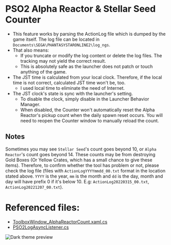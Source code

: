 # PSO2 Alpha Reactor & Stellar Seed Counter

- This feature works by parsing the ActionLog file which is dumped by the game itself. The log file can be located in `Documents\SEGA\PHANTASYSTARONLINE2\log_ngs`.
- That also means:
  - If you truncate or modify the log content or delete the log files. The tracking may not yield the correct result.
  - This is absolutely safe as the launcher does not patch or touch anything of the game.
- The JST time is calculated from your local clock. Therefore, if the local time is not correct, calculated JST time won't be, too.
  - I used local time to eliminate the need of Internet.
- The JST clock's state is sync with the launcher's setting.
  - To disable the clock, simply disable in the Launcher Behavior Manager.
  - When disabled, the Counter won't automatically reset the Alpha Reactor's pickup count when the daily spawn reset occurs. You will need to reopen the Counter window to manually reload the count.

## Notes

Sometimes you may see `Stellar Seed`'s count goes beyond 10, or `Alpha Reactor`'s count goes beyond 14. These counts may be from destroying Gold Boxes (Or Yellow Crates, which has a small chance to give these items). Therefore, to confirm whether the tool has problem or not, please check the log file (files with `ActionLogYYYYmmdd_00.txt` format in the location stated above. `YYYY` is the year, `mm` is the month and `dd` is the day, month and day will have prefix 0 if it's below 10. E.g: `ActionLog20220315_00.txt`, `ActionLog20221207_00.txt`).

# Referenced files:

- [ToolboxWindow_AlphaReactorCount.xaml.cs](LauncherToolbox.Windows/ToolboxWindow_AlphaReactorCount.xaml.cs)
- [PSO2LogAsyncListener.cs](LauncherToolbox/PSO2LogAsyncListener.cs)

![Dark theme preview](https://leayal.github.io/PSO2-Launcher-CSharp/imgs/preview/toolbox/alphareactorcounter-dark.png)

